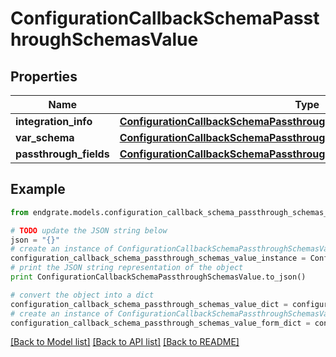 # ConfigurationCallbackSchemaPassthroughSchemasValue


## Properties

Name | Type | Description | Notes
------------ | ------------- | ------------- | -------------
**integration_info** | [**ConfigurationCallbackSchemaPassthroughSchemasValueIntegrationInfo**](ConfigurationCallbackSchemaPassthroughSchemasValueIntegrationInfo.md) |  | [optional] 
**var_schema** | [**ConfigurationCallbackSchemaPassthroughSchemasValueSchema**](ConfigurationCallbackSchemaPassthroughSchemasValueSchema.md) |  | [optional] 
**passthrough_fields** | [**ConfigurationCallbackSchemaPassthroughSchemasValuePassthroughFields**](ConfigurationCallbackSchemaPassthroughSchemasValuePassthroughFields.md) |  | [optional] 

## Example

```python
from endgrate.models.configuration_callback_schema_passthrough_schemas_value import ConfigurationCallbackSchemaPassthroughSchemasValue

# TODO update the JSON string below
json = "{}"
# create an instance of ConfigurationCallbackSchemaPassthroughSchemasValue from a JSON string
configuration_callback_schema_passthrough_schemas_value_instance = ConfigurationCallbackSchemaPassthroughSchemasValue.from_json(json)
# print the JSON string representation of the object
print ConfigurationCallbackSchemaPassthroughSchemasValue.to_json()

# convert the object into a dict
configuration_callback_schema_passthrough_schemas_value_dict = configuration_callback_schema_passthrough_schemas_value_instance.to_dict()
# create an instance of ConfigurationCallbackSchemaPassthroughSchemasValue from a dict
configuration_callback_schema_passthrough_schemas_value_form_dict = configuration_callback_schema_passthrough_schemas_value.from_dict(configuration_callback_schema_passthrough_schemas_value_dict)
```
[[Back to Model list]](../README.md#documentation-for-models) [[Back to API list]](../README.md#documentation-for-api-endpoints) [[Back to README]](../README.md)


